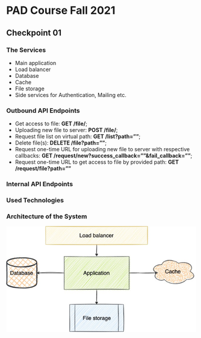 # PAD Course Fall 2021
## Checkpoint 01

### The Services
* Main application
* Load balancer
* Database
* Cache
* File storage
* Side services for Authentication, Mailing etc.

### Outbound API Endpoints

* Get access to file: **GET /file/<uid>**;
* Uploading new file to server: **POST /file/<uid>**;
* Request file list on virtual path: **GET /list?path=””**;
* Delete file(s): **DELETE /file?path=””**;
* Request one-time URL for uploading new file to server with respective callbacks:
**GET /request/new?success_callback=””&fail_callback=””**;
* Request one-time URL to get access to file by provided path: **GET /request/file?path=””**


### Internal API Endpoints


### Used Technologies


### Architecture of the System
![architecture.jpg](./assets/architecture.jpg)